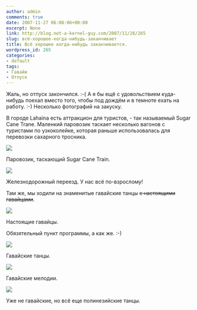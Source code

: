 ```yaml
---
author: admin
comments: true
date: 2007-11-27 06:08:06+00:00
excerpt: None
link: http://blog.not-a-kernel-guy.com/2007/11/26/265
slug: всё-хорошее-когда-нибудь-заканчивает
title: Всё хорошее когда-нибудь заканчивается.
wordpress_id: 265
categories:
- default
tags:
- Гавайи
- Отпуск
---
```


Жаль, но отпуск закончился. :-( А я бы ещё с удовольствием куда-нибудь поехал вместо того, чтобы под дождём и в темноте ехать на работу. :-) Несколько фотографий на закуску.

В городе Lahaina есть аттракцион для туристов, - так называемый Sugar Cane Trane. Маленкий паровозик таскает несколько вагонов с туристами по узкоколейке, которая раньше использовалась для перевозки сахарного тросника. 

[![](http://blog.not-a-kernel-guy.com/wp-content/uploads/2007/11/IMG_0723.thumbnail.jpg)](http://blog.not-a-kernel-guy.com/wp-content/uploads/2007/11/IMG_0730.jpg)     

Паровозик, таскающий Sugar Cane Train.

[![](http://blog.not-a-kernel-guy.com/wp-content/uploads/2007/11/IMG_0666.thumbnail.jpg)](http://blog.not-a-kernel-guy.com/wp-content/uploads/2007/11/IMG_0666.jpg)     

Железнодорожный переезд. У нас всё по-взрослому!

Там же, мы ходили на знаменитые гавайские танцы <strike>с настоящими гавайцами</strike>.

![](http://blog.not-a-kernel-guy.com/wp-content/uploads/2007/11/true_hawaiians.jpg)     

Настоящие гавайцы.

Обязятельный пункт программы, а как же. :-)

[![](http://blog.not-a-kernel-guy.com/wp-content/uploads/2007/11/IMG_0898.thumbnail.jpg)](http://blog.not-a-kernel-guy.com/wp-content/uploads/2007/11/IMG_0898.jpg)     

Гавайские танцы.

[![](http://blog.not-a-kernel-guy.com/wp-content/uploads/2007/11/IMG_0899.thumbnail.jpg)](http://blog.not-a-kernel-guy.com/wp-content/uploads/2007/11/IMG_0899.jpg)     

Гавайские мелодии.

[![](http://blog.not-a-kernel-guy.com/wp-content/uploads/2007/11/IMG_0945.thumbnail.jpg)](http://blog.not-a-kernel-guy.com/wp-content/uploads/2007/11/IMG_0945.jpg)     

Уже не гавайские, но всё еще полинезийские танцы.
